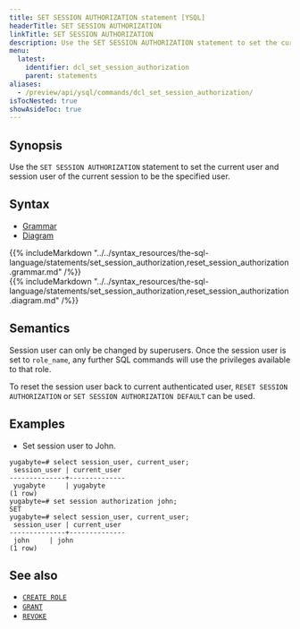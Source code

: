 ```yaml
---
title: SET SESSION AUTHORIZATION statement [YSQL]
headerTitle: SET SESSION AUTHORIZATION
linkTitle: SET SESSION AUTHORIZATION
description: Use the SET SESSION AUTHORIZATION statement to set the current user and session user of the current session to be the specified user.
menu:
  latest:
    identifier: dcl_set_session_authorization
    parent: statements
aliases:
  - /preview/api/ysql/commands/dcl_set_session_authorization/
isTocNested: true
showAsideToc: true
---
```


## Synopsis

Use the `SET SESSION AUTHORIZATION` statement to set the current user and session user of the current session to be the specified user.

## Syntax

<ul class="nav nav-tabs nav-tabs-yb">
  <li >
    <a href="#grammar" class="nav-link active" id="grammar-tab" data-toggle="tab" role="tab" aria-controls="grammar" aria-selected="true">
      <i class="fas fa-file-alt" aria-hidden="true"></i>
      Grammar
    </a>
  </li>
  <li>
    <a href="#diagram" class="nav-link" id="diagram-tab" data-toggle="tab" role="tab" aria-controls="diagram" aria-selected="false">
      <i class="fas fa-project-diagram" aria-hidden="true"></i>
      Diagram
    </a>
  </li>
</ul>

<div class="tab-content">
  <div id="grammar" class="tab-pane fade show active" role="tabpanel" aria-labelledby="grammar-tab">
    {{% includeMarkdown "../../syntax_resources/the-sql-language/statements/set_session_authorization,reset_session_authorization.grammar.md" /%}}
  </div>
  <div id="diagram" class="tab-pane fade" role="tabpanel" aria-labelledby="diagram-tab">
    {{% includeMarkdown "../../syntax_resources/the-sql-language/statements/set_session_authorization,reset_session_authorization.diagram.md" /%}}
  </div>
</div>

## Semantics

Session user can only be changed by superusers.
Once the session user is set to `role_name`, any further SQL commands will use the privileges available to that role.

To reset the session user back to current authenticated user, `RESET SESSION AUTHORIZATION` or `SET SESSION AUTHORIZATION DEFAULT` can be used.

## Examples

- Set session user to John.

```plpgsql
yugabyte=# select session_user, current_user;
 session_user | current_user
--------------+--------------
 yugabyte     | yugabyte
(1 row)
yugabyte=# set session authorization john;
SET
yugabyte=# select session_user, current_user;
 session_user | current_user
--------------+--------------
 john     | john
(1 row)
```

## See also

- [`CREATE ROLE`](../dcl_create_role)
- [`GRANT`](../dcl_grant)
- [`REVOKE`](../dcl_revoke)
